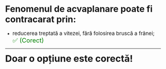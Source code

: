 # Fenomenul de acvaplanare poate fi contracarat prin:

- <span style="font-size: larger;">reducerea treptată a vitezei, fără folosirea bruscă a frânei; <span style="color: green; font-size: larger;">✅ (Corect)</span></span>

---

<span style="font-size: 30px; font-weight: bold;">**Doar o opțiune este corectă!**</span>